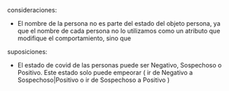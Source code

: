 consideraciones:

* El nombre de la persona no es parte del estado del objeto persona, ya que el nombre de cada persona no lo utilizamos como un atributo que modifique el comportamiento, sino que 

suposiciones:

* El estado de covid de las personas puede ser Negativo, Sospechoso o Positivo. Este estado solo puede empeorar ( ir de Negativo a Sospechoso|Positivo o ir de Sospechoso a Positivo )